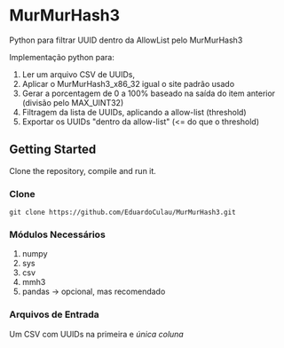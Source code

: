 # MurMurHash3
Python para filtrar UUID dentro da AllowList pelo MurMurHash3

Implementação python para:
1. Ler um arquivo CSV de UUIDs, 
2. Aplicar o MurMurHash3_x86_32 igual o site padrão usado
3. Gerar a porcentagem de 0 a 100% baseado na saída do item anterior (divisão pelo MAX_UINT32)
4. Filtragem da lista de UUIDs, aplicando a allow-list (threshold)
5. Exportar os UUIDs "dentro da allow-list" (<= do que o threshold)

## Getting Started

Clone the repository, compile and run it.

### Clone

```
git clone https://github.com/EduardoCulau/MurMurHash3.git
```

### Módulos Necessários
1. numpy
2. sys
3. csv
4. mmh3
5. pandas -> opcional, mas recomendado

### Arquivos de Entrada
Um CSV com UUIDs na primeira e *única coluna*
